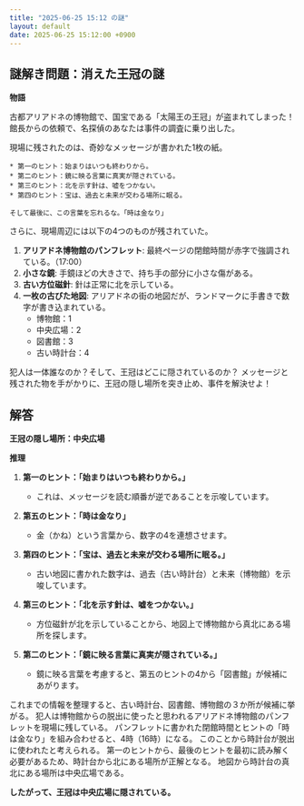 ```yaml
---
title: "2025-06-25 15:12 の謎"
layout: default
date: 2025-06-25 15:12:00 +0900
---
```

## 謎解き問題：消えた王冠の謎

**物語**

古都アリアドネの博物館で、国宝である「太陽王の王冠」が盗まれてしまった！館長からの依頼で、名探偵のあなたは事件の調査に乗り出した。

現場に残されたのは、奇妙なメッセージが書かれた1枚の紙。

```
* 第一のヒント：始まりはいつも終わりから。
* 第二のヒント：鏡に映る言葉に真実が隠されている。
* 第三のヒント：北を示す針は、嘘をつかない。
* 第四のヒント：宝は、過去と未来が交わる場所に眠る。

そして最後に、この言葉を忘れるな。「時は金なり」
```

さらに、現場周辺には以下の4つのものが残されていた。

1.  **アリアドネ博物館のパンフレット**: 最終ページの閉館時間が赤字で強調されている。（17:00）
2.  **小さな鏡**: 手鏡ほどの大きさで、持ち手の部分に小さな傷がある。
3.  **古い方位磁針**: 針は正常に北を示している。
4.  **一枚の古びた地図**: アリアドネの街の地図だが、ランドマークに手書きで数字が書き込まれている。
    *   博物館：1
    *   中央広場：2
    *   図書館：3
    *   古い時計台：4

犯人は一体誰なのか？そして、王冠はどこに隠されているのか？
メッセージと残された物を手がかりに、王冠の隠し場所を突き止め、事件を解決せよ！

## 解答

**王冠の隠し場所：中央広場**

**推理**

1.  **第一のヒント：「始まりはいつも終わりから。」**
    *   これは、メッセージを読む順番が逆であることを示唆しています。

2.  **第五のヒント：「時は金なり」**
    *   金（かね）という言葉から、数字の4を連想させます。

3.  **第四のヒント：「宝は、過去と未来が交わる場所に眠る。」**
    *   古い地図に書かれた数字は、過去（古い時計台）と未来（博物館）を示唆しています。

4.  **第三のヒント：「北を示す針は、嘘をつかない。」**
    *   方位磁針が北を示していることから、地図上で博物館から真北にある場所を探します。

5.  **第二のヒント：「鏡に映る言葉に真実が隠されている。」**
    *   鏡に映る言葉を考慮すると、第五のヒントの4から「図書館」が候補にあがります。

これまでの情報を整理すると、古い時計台、図書館、博物館の３か所が候補に挙がる。
犯人は博物館からの脱出に使ったと思われるアリアドネ博物館のパンフレットを現場に残している。
パンフレットに書かれた閉館時間とヒントの「時は金なり」を組み合わせると、4時（16時）になる。
このことから時計台が脱出に使われたと考えられる。
第一のヒントから、最後のヒントを最初に読み解く必要があるため、時計台から北にある場所が正解となる。
地図から時計台の真北にある場所は中央広場である。

**したがって、王冠は中央広場に隠されている。**
